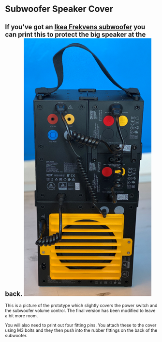 # Subwoofer Speaker Cover
If you've got an [Ikea Frekvens subwoofer](https://www.ikea.com/gb/en/p/frekvens-speaker-with-subwoofer-black-00431127/) you can print this to protect the big speaker at the back. 
![prototype picture](FrekvensWooferCover.png "Logo Title Text 1")
---
This is a picture of the prototype which slightly covers the power switch and the subwoofer volume control. The final version has been modified to leave a bit more room.

You will also need to print out four fitting pins. You attach these to the cover using M3 bolts and they then push into the rubber fittings on the back of the subwoofer.
